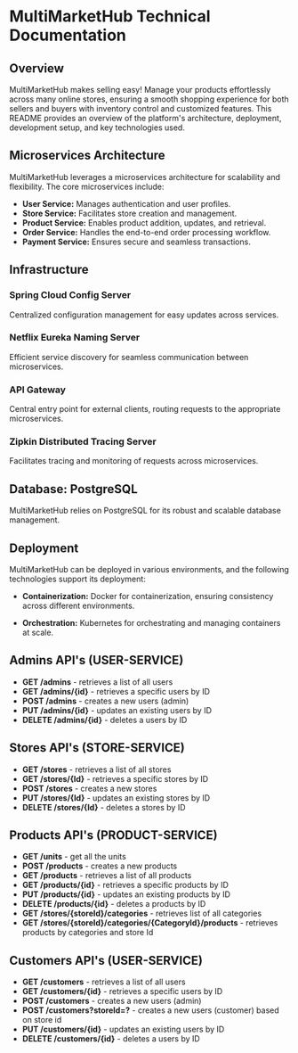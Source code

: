 # MultiMarketHub Technical Documentation

## Overview

MultiMarketHub makes selling easy! Manage your products effortlessly across many online stores, ensuring a smooth shopping experience for both sellers and buyers with inventory control and customized features. This README provides an overview of the platform's architecture, deployment, development setup, and key technologies used.

## Microservices Architecture

MultiMarketHub leverages a microservices architecture for scalability and flexibility. The core microservices include:

- **User Service:** Manages authentication and user profiles.
- **Store Service:** Facilitates store creation and management.
- **Product Service:** Enables product addition, updates, and retrieval.
- **Order Service:** Handles the end-to-end order processing workflow.
- **Payment Service:** Ensures secure and seamless transactions.

## Infrastructure

### Spring Cloud Config Server

Centralized configuration management for easy updates across services.

### Netflix Eureka Naming Server

Efficient service discovery for seamless communication between microservices.

### API Gateway

Central entry point for external clients, routing requests to the appropriate microservices.

### Zipkin Distributed Tracing Server

Facilitates tracing and monitoring of requests across microservices.

## Database: PostgreSQL

MultiMarketHub relies on PostgreSQL for its robust and scalable database management.

## Deployment

MultiMarketHub can be deployed in various environments, and the following technologies support its deployment:

- **Containerization:** Docker for containerization, ensuring consistency across different environments.

- **Orchestration:** Kubernetes for orchestrating and managing containers at scale.


## Admins API's (USER-SERVICE)
- **GET /admins** - retrieves a list of all users  
- **GET /admins/{id}** - retrieves a specific users by ID  
- **POST /admins** - creates a new users (admin) 
- **PUT /admins/{id}** - updates an existing users by ID 
- **DELETE /admins/{id}** - deletes a users by ID 


## Stores API's (STORE-SERVICE)
- **GET /stores**  - retrieves a list of all stores 
- **GET /stores/{Id}**  - retrieves a specific stores by ID 
- **POST /stores**  - creates a new stores 
- **PUT /stores/{Id}**  - updates an existing stores by ID
- **DELETE /stores/{Id}**  - deletes a stores by ID


## Products API's (PRODUCT-SERVICE)
- **GET /units** - get all the units
- **POST /products** - creates a new products
- **GET /products**  - retrieves a list of all products
- **GET /products/{id}** - retrieves a specific products by ID
- **PUT /products/{id}** - updates an existing products by ID
- **DELETE /products/{id}** - deletes a products by ID
- **GET /stores/{storeId}/categories** - retrieves list of all categories
- **GET /stores/{storeId}/categories/{CategoryId}/products** - retrieves products by categories and store Id


## Customers API's (USER-SERVICE)
- **GET /customers** - retrieves a list of all users
- **GET /customers/{id}** - retrieves a specific users by ID
- **POST /customers** - creates a new users (admin)
- **POST /customers?storeId=?** - creates a new users (customer) based on store id
- **PUT /customers/{id}** - updates an existing users by ID
- **DELETE /customers/{id}** - deletes a users by ID
